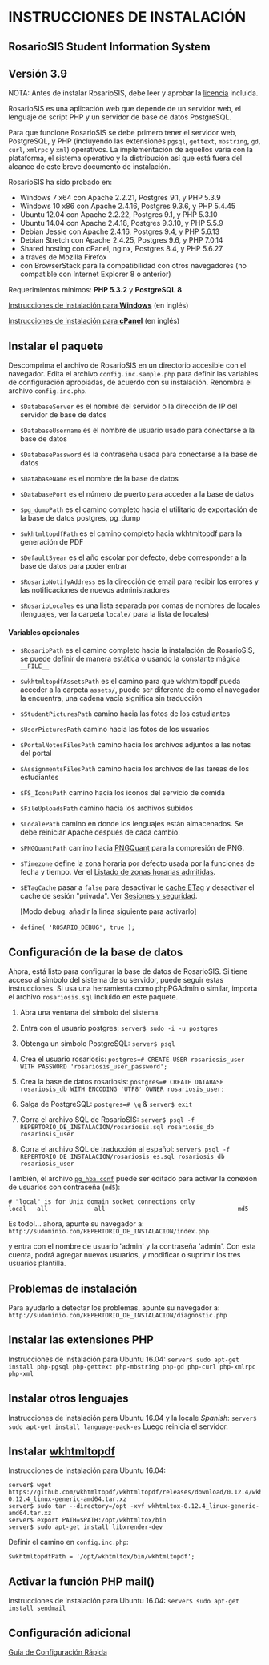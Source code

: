 # INSTRUCCIONES DE INSTALACIÓN

## RosarioSIS Student Information System

Versión 3.9
-----------

NOTA: Antes de instalar RosarioSIS, debe leer y aprobar la [licencia](LICENSE) incluida.

RosarioSIS es una aplicación web que depende de un servidor web, el lenguaje de script PHP y un servidor de base de datos PostgreSQL.

Para que funcione RosarioSIS se debe primero tener el servidor web, PostgreSQL, y PHP (incluyendo las extensiones `pgsql`, `gettext`, `mbstring`, `gd`, `curl`, `xmlrpc` y `xml`) operativos. La implementación de aquellos varia con la plataforma, el sistema operativo y la distribución así que está fuera del alcance de este breve documento de instalación.

RosarioSIS ha sido probado en:

- Windows 7 x64 con Apache 2.2.21, Postgres 9.1, y PHP 5.3.9
- Windows 10 x86 con Apache 2.4.16, Postgres 9.3.6, y PHP 5.4.45
- Ubuntu 12.04 con Apache 2.2.22, Postgres 9.1, y PHP 5.3.10
- Ubuntu 14.04 con Apache 2.4.18, Postgres 9.3.10, y PHP 5.5.9
- Debian Jessie con Apache 2.4.16, Postgres 9.4, y PHP 5.6.13
- Debian Stretch con Apache 2.4.25, Postgres 9.6, y PHP 7.0.14
- Shared hosting con cPanel, nginx, Postgres 8.4, y PHP 5.6.27
- a traves de Mozilla Firefox
- con BrowserStack para la compatibilidad con otros navegadores (no compatible con Internet Explorer 8 o anterior)

Requerimientos mínimos: **PHP 5.3.2** y **PostgreSQL 8**

[Instrucciones de instalación para **Windows**](https://gitlab.com/francoisjacquet/rosariosis/wikis/How-to-install-RosarioSIS-on-Windows) (en inglés)

[Instrucciones de instalación para **cPanel**](https://gitlab.com/francoisjacquet/rosariosis/wikis/How-to-install-RosarioSIS-on-cPanel) (en inglés)


Instalar el paquete
-------------------

Descomprima el archivo de RosarioSIS en un directorio accesible con el navegador. Edita el archivo `config.inc.sample.php` para definir las variables de configuración apropiadas, de acuerdo con su instalación. Renombra el archivo `config.inc.php`.

- `$DatabaseServer` es el nombre del servidor o la dirección de IP del servidor de base de datos
- `$DatabaseUsername` es el nombre de usuario usado para conectarse a la base de datos
- `$DatabasePassword` es la contraseña usada para conectarse a la base de datos
- `$DatabaseName` es el nombre de la base de datos
- `$DatabasePort` es el número de puerto para acceder a la base de datos

- `$pg_dumpPath` es el camino completo hacia el utilitario de exportación de la base de datos postgres, pg_dump
- `$wkhtmltopdfPath` es el camino completo hacia wkhtmltopdf para la generación de PDF

- `$DefaultSyear` es el año escolar por defecto, debe corresponder a la base de datos para poder entrar
- `$RosarioNotifyAddress` es la dirección de email para recibir los errores y las notificaciones de nuevos administradores
- `$RosarioLocales` es una lista separada por comas de nombres de locales (lenguajes, ver la carpeta `locale/` para la lista de locales)

#### Variables opcionales

- `$RosarioPath` es el camino completo hacia la instalación de RosarioSIS, se puede definir de manera estática o usando la constante mágica `__FILE__`
- `$wkhtmltopdfAssetsPath` es el camino para que wkhtmltopdf pueda acceder a la carpeta `assets/`, puede ser diferente de como el navegador la encuentra, una cadena vacía significa sin traducción
- `$StudentPicturesPath` camino hacia las fotos de los estudiantes
- `$UserPicturesPath` camino hacia las fotos de los usuarios
- `$PortalNotesFilesPath` camino hacia los archivos adjuntos a las notas del portal
- `$AssignmentsFilesPath` camino hacia los archivos de las tareas de los estudiantes
- `$FS_IconsPath` camino hacia los iconos del servicio de comida
- `$FileUploadsPath` camino hacia los archivos subidos
- `$LocalePath` camino en donde los lenguajes están almacenados. Se debe reiniciar Apache después de cada cambio.
- `$PNGQuantPath` camino hacia [PNGQuant](https://pngquant.org/) para la compresión de PNG.
- `$Timezone` define la zona horaria por defecto usada por la funciones de fecha y tiempo. Ver el [Listado de zonas horarias admitidas](http://php.net/manual/es/timezones.php).
- `$ETagCache` pasar a `false` para desactivar le [cache ETag](https://es.wikipedia.org/wiki/HTTP_ETag) y desactivar el cache de sesión "privada". Ver [Sesiones y seguridad](https://secure.php.net/manual/es/session.security.php).

  [Modo debug: añadir la linea siguiente para activarlo]
- `define( 'ROSARIO_DEBUG', true );`


Configuración de la base de datos
---------------------------------

Ahora, está listo para configurar la base de datos de RosarioSIS. Si tiene acceso al símbolo del sistema de su servidor, puede seguir estas instrucciones. Si usa una herramienta como phpPGAdmin o similar, importa el archivo `rosariosis.sql` incluido en este paquete.

1. Abra una ventana del símbolo del sistema.

2. Entra con el usuario postgres:
    `server$ sudo -i -u postgres`

3. Obtenga un símbolo PostgreSQL:
    `server$ psql`

4. Crea el usuario rosariosis:
    `postgres=# CREATE USER rosariosis_user WITH PASSWORD 'rosariosis_user_password';`

5. Crea la base de datos rosariosis:
    `postgres=# CREATE DATABASE rosariosis_db WITH ENCODING 'UTF8' OWNER rosariosis_user;`

6. Salga de PostgreSQL:
    `postgres=# \q` &
    `server$ exit`

7. Corra el archivo SQL de RosarioSIS:
    `server$ psql -f REPERTORIO_DE_INSTALACION/rosariosis.sql rosariosis_db rosariosis_user`

8. Corra el archivo SQL de traducción al español:
    `server$ psql -f REPERTORIO_DE_INSTALACION/rosariosis_es.sql rosariosis_db rosariosis_user`

También, el archivo [`pg_hba.conf`](http://www.postgresql.org/docs/current/static/auth-pg-hba-conf.html) puede ser editado para activar la conexión de usuarios con contraseña (`md5`):
```
# "local" is for Unix domain socket connections only
local   all             all                                     md5
```

Es todo!... ahora, apunte su navegador a: `http://sudominio.com/REPERTORIO_DE_INSTALACION/index.php`

y entra con el nombre de usuario 'admin' y la contraseña 'admin'. Con esta cuenta, podrá agregar nuevos usuarios, y modificar o suprimir los tres usuarios plantilla.


Problemas de instalación
------------------------

Para ayudarlo a detectar los problemas, apunte su navegador a: `http://sudominio.com/REPERTORIO_DE_INSTALACION/diagnostic.php`


Instalar las extensiones PHP
----------------------------

Instrucciones de instalación para Ubuntu 16.04:
    `server$ sudo apt-get install php-pgsql php-gettext php-mbstring php-gd php-curl php-xmlrpc php-xml`


Instalar otros lenguajes
------------------------

Instrucciones de instalación para Ubuntu 16.04 y la locale _Spanish_:
    `server$ sudo apt-get install language-pack-es`
Luego reinicia el servidor.


Instalar [wkhtmltopdf](http://wkhtmltopdf.org/)
-----------------------------------------------

Instrucciones de instalación para Ubuntu 16.04:
```
server$ wget https://github.com/wkhtmltopdf/wkhtmltopdf/releases/download/0.12.4/wkhtmltox-0.12.4_linux-generic-amd64.tar.xz
server$ sudo tar --directory=/opt -xvf wkhtmltox-0.12.4_linux-generic-amd64.tar.xz
server$ export PATH=$PATH:/opt/wkhtmltox/bin
server$ sudo apt-get install libxrender-dev
```

Definir el camino en `config.inc.php`:

`$wkhtmltopdfPath = '/opt/wkhtmltox/bin/wkhtmltopdf';`


Activar la función PHP mail()
-----------------------------

Instrucciones de instalación para Ubuntu 16.04:
    `server$ sudo apt-get install sendmail`


Configuración adicional
-----------------------

[Guía de Configuración Rápida](https://www.rosariosis.org/es/quick-setup-guide/)
